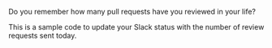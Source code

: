 Do you remember how many pull requests have you reviewed in your life?

This is a sample code to update your Slack status with the number of review requests sent today.
